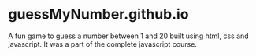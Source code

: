 # guessMyNumber.github.io
A fun game to guess a number between 1 and 20 built using html, css and javascript. It was a part of the complete javascript course.
